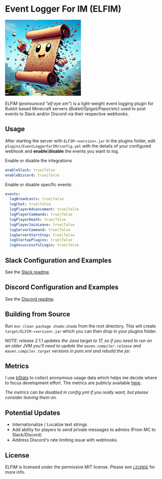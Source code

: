 # Event Logger For IM (ELFIM)

![logo](./resources/logo_small.png)

ELFIM (_pronounced "elf eye em"_) is a light-weight event logging plugin for Bukkit based Minecraft servers (_Bukkit/Spigot/Paper/etc_) used to post events to Slack and/or Discord via their respective webhooks.

## Usage

After starting the server with `ELFIM-<version>.jar` in the plugins folder, edit `plugins/EventLoggerForIM/config.yml` with the details of your configured webhook and **enable**|**disable** the events you want to log.

Enable or disable the integrations

```yaml
enableSlack: true|false
enableDiscord: true|false
```

Enable or disable specific events:

```yaml
events:
  logBroadcasts: true|false
  logChat: true|false
  logPlayerAdvancement: true|false
  logPlayerCommands: true|false
  logPlayerDeath: true|false
  logPlayerJoinLeave: true|false
  logServerCommand: true|false
  logServerStartStop: true|false
  logStartupPlugins: true|false
  logUnsuccessfulLogin: true|false
```

## Slack Configuration and Examples

See the [Slack readme](./resources/Slack.md).

## Discord Configuration and Examples

See the [Discord readme](./resources/Discord.md).

## Building from Source

Run `mvn clean package shade:shade` from the root directory. This will create `target/ELFIM-<version>.jar` which you can then drop in your plugins folder.

_NOTE: release 2.1.1 updates the Java target to 17, so if you need to run on an older JVM you'll need to update the `maven.compiler.release` and `maven.compiler.target` versions in pom.xml and rebuild the jar._

## Metrics

I use [bStats](https://bstats.org/) to collect anonymous usage data which helps me decide where to focus development effort. The metrics are publicly available [here](https://bstats.org/plugin/bukkit/EventLoggerForIM/20980).

_The metrics can be disabled in config.yml if you really want, but please consider leaving them on._

## Potential Updates

- Internationalize / Localize text strings
- Add ability for players to send private messages to admins (From MC to Slack/Discord)
- Address Discord's rate limiting issue with webhooks.

## License

ELFIM is licensed under the permissive MIT license. Please see [`LICENSE`](https://github.com/HideTheMonkey/EventLogForIM/blob/main/LICENSE) for more info.
